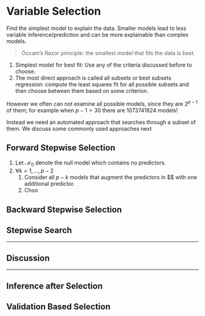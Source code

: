# Variable Selection
Find the simplest model to explain the data. Smaller models lead to less variable
inference/prediction and can be more explainable than complex models. 

> Occam’s Razor principle: the smallest model that fits the data is best.


1. Simplest model for best fit: Use any of the criteria discussed before to choose.
2. The most direct approach is called all subsets or best subsets regression: compute the least squares fit for all possible subsets and then choose between them based on some criterion.

However we often can not examine all possible models, since they are $2^{p-1}$ of them; for
example when $p−1 = 30$ there are 1073741824 models!

Instead we need an automated approach that searches through a subset of them. We
discuss some commonly used approaches next

## Forward Stepwise Selection

1. Let $\mathcal{M_{0}}$ denote the null model which contains no predictors.
2. $\forall k=1,...,p-2$
   1. Consider all $p-k$ models that augment the predictors in $$ with one additional predictor.
   2. Choo

## Backward Stepwise Selection

## Stepwise Search

---

## Discussion

---

## Inference after Selection

## Validation Based Selection




